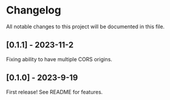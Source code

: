 # Changelog

All notable changes to this project will be documented in this file.

## [0.1.1] - 2023-11-2

Fixing ability to have multiple CORS origins.

## [0.1.0] - 2023-9-19

First release! See README for features.
